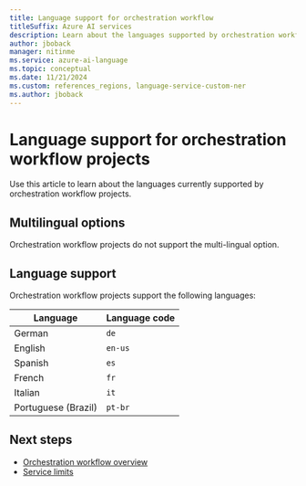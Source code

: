 ```yaml
---
title: Language support for orchestration workflow
titleSuffix: Azure AI services
description: Learn about the languages supported by orchestration workflow.
author: jboback
manager: nitinme
ms.service: azure-ai-language
ms.topic: conceptual
ms.date: 11/21/2024
ms.custom: references_regions, language-service-custom-ner
ms.author: jboback
---
```


# Language support for orchestration workflow projects

Use this article to learn about the languages currently supported by orchestration workflow projects.

## Multilingual options

Orchestration workflow projects do not support the multi-lingual option.


## Language support

Orchestration workflow projects support the following languages:

| Language | Language code |
| --- | --- |
| German | `de` |
| English | `en-us` |
| Spanish | `es` |
| French | `fr` |
| Italian | `it` |
| Portuguese (Brazil) | `pt-br` |


## Next steps

* [Orchestration workflow overview](overview.md)
* [Service limits](service-limits.md)
